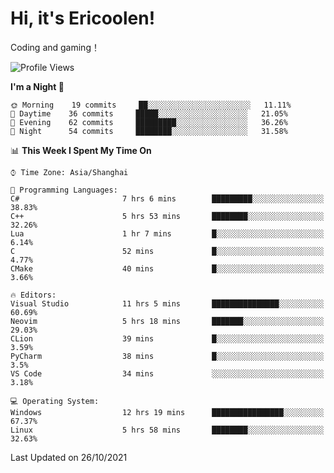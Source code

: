 # Hi, it's Ericoolen!
Coding and gaming！

<!--START_SECTION:waka-->
![Profile Views](http://img.shields.io/badge/Profile%20Views-5-blue)

**I'm a Night 🦉** 

```text
🌞 Morning    19 commits     ██░░░░░░░░░░░░░░░░░░░░░░░   11.11% 
🌆 Daytime    36 commits     █████░░░░░░░░░░░░░░░░░░░░   21.05% 
🌃 Evening    62 commits     █████████░░░░░░░░░░░░░░░░   36.26% 
🌙 Night      54 commits     ████████░░░░░░░░░░░░░░░░░   31.58%

```


📊 **This Week I Spent My Time On** 

```text
⌚︎ Time Zone: Asia/Shanghai

💬 Programming Languages: 
C#                       7 hrs 6 mins        █████████░░░░░░░░░░░░░░░░   38.83% 
C++                      5 hrs 53 mins       ████████░░░░░░░░░░░░░░░░░   32.26% 
Lua                      1 hr 7 mins         █░░░░░░░░░░░░░░░░░░░░░░░░   6.14% 
C                        52 mins             █░░░░░░░░░░░░░░░░░░░░░░░░   4.77% 
CMake                    40 mins             █░░░░░░░░░░░░░░░░░░░░░░░░   3.66%

🔥 Editors: 
Visual Studio            11 hrs 5 mins       ███████████████░░░░░░░░░░   60.69% 
Neovim                   5 hrs 18 mins       ███████░░░░░░░░░░░░░░░░░░   29.03% 
CLion                    39 mins             █░░░░░░░░░░░░░░░░░░░░░░░░   3.59% 
PyCharm                  38 mins             █░░░░░░░░░░░░░░░░░░░░░░░░   3.5% 
VS Code                  34 mins             ░░░░░░░░░░░░░░░░░░░░░░░░░   3.18%

💻 Operating System: 
Windows                  12 hrs 19 mins      ████████████████░░░░░░░░░   67.37% 
Linux                    5 hrs 58 mins       ████████░░░░░░░░░░░░░░░░░   32.63%

```


 Last Updated on 26/10/2021
<!--END_SECTION:waka-->


